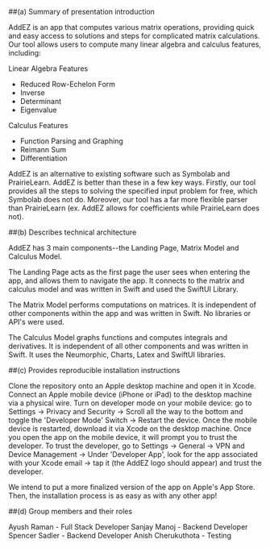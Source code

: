 ##(a) Summary of presentation introduction

AddEZ is an app that computes various matrix operations, providing quick and easy access to solutions and steps for complicated matrix calculations. Our tool allows users to compute many linear algebra and calculus features, including:

Linear Algebra Features
- Reduced Row-Echelon Form
- Inverse
- Determinant
- Eigenvalue

Calculus Features
- Function Parsing and Graphing
- Reimann Sum
- Differentiation

AddEZ is an alternative to existing software such as Symbolab and PrairieLearn. AddEZ is better than these in a few key ways. Firstly, our tool provides all the steps to solving the specified input problem for free, which Symbolab does not do. Moreover, our tool has a far more flexible parser than PrairieLearn (ex. AddEZ allows for coefficients while PrairieLearn does not).

##(b) Describes technical architecture

AddEZ has 3 main components--the Landing Page, Matrix Model and Calculus Model.

The Landing Page acts as the first page the user sees when entering the app, and allows them to navigate the app. It connects to the matrix and calculus model and was written in Swift and used the SwiftUI Library.

The Matrix Model performs computations on matrices. It is independent of other components within the app and was written in Swift. No libraries or API's were used.

The Calculus Model graphs functions and computes integrals and derivatives. It is independent of all other components and was written in Swift. It uses the Neumorphic, Charts, Latex and SwiftUI libraries.

##(c) Provides reproducible installation instructions 

Clone the repository onto an Apple desktop machine and open it in Xcode. Connect an Apple mobile device (iPhone or iPad) to the desktop machine via a physical wire. Turn on developer mode on your mobile device: go to Settings -> Privacy and Security -> Scroll all the way to the bottom and toggle the 'Developer Mode' Switch -> Restart the device. Once the mobile device is restarted, download it via Xcode on the desktop machine. Once you open the app on the mobile device, it will prompt you to trust the developer. To trust the developer, go to Settings -> General -> VPN and Device Management -> Under 'Developer App', look for the app associated with your Xcode email -> tap it (the AddEZ logo should appear) and trust the developer.

We intend to put a more finalized version of the app on Apple's App Store. Then, the installation process is as easy as with any other app!

##(d) Group members and their roles

Ayush Raman - Full Stack Developer
Sanjay Manoj - Backend Developer
Spencer Sadler - Backend Developer
Anish Cherukuthota - Testing
